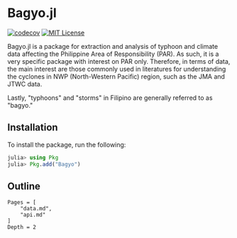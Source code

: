 # Bagyo.jl
[![codecov](https://codecov.io/gh/alstat/Bagyo.jl/branch/master/graph/badge.svg?token=AkqhQYSEsn)](https://codecov.io/gh/alstat/Bagyo.jl)
[![MIT License](https://img.shields.io/badge/license-MIT-green.svg)](https://github.com/alstat/Bagyo.jl/blob/master/LICENSE)

Bagyo.jl is a package for extraction and analysis of typhoon and climate data affecting the Philippine Area of Responsibility (PAR). As such, it is a very specific package with interest on PAR only. Therefore, in terms of data, the main interest are those commonly used in literatures for understanding the cyclones in NWP (North-Western Pacific) region, such as the JMA and JTWC data.

Lastly, "typhoons" and "storms" in Filipino are generally referred to as "bagyo."

## Installation
To install the package, run the following:
```julia
julia> using Pkg
julia> Pkg.add("Bagyo")
```
## Outline
```@contents
Pages = [
    "data.md",
    "api.md"
]
Depth = 2
```
